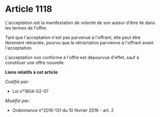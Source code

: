 # Article 1118

L'acceptation est la manifestation de volonté de son auteur d'être lié dans les termes de l'offre. 

Tant que l'acceptation n'est pas parvenue à l'offrant, elle peut être librement rétractée, pourvu que la rétractation
parvienne à l'offrant avant l'acceptation. 

L'acceptation non conforme à l'offre est dépourvue d'effet, sauf à constituer une offre nouvelle.

**Liens relatifs à cet article**

_Codifié par_:

  - Loi n°1804-02-07

_Modifié par_:

  - Ordonnance n°2016-131 du 10 février 2016 - art. 2
